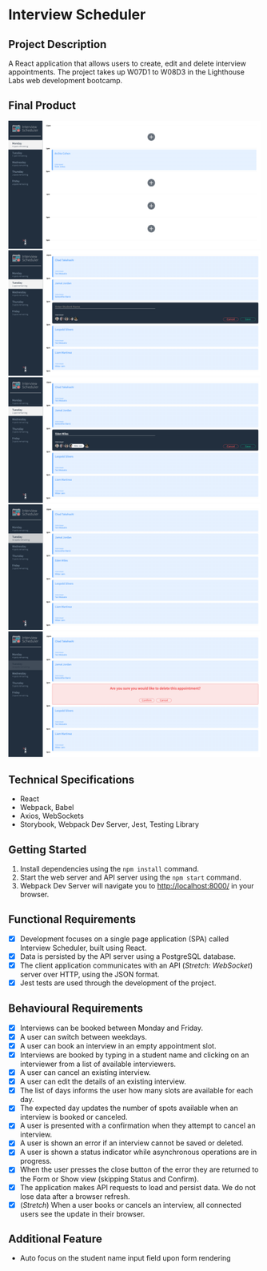 # Interview Scheduler

## Project Description
A React application that allows users to create, edit and delete interview appointments. The project takes up W07D1 to W08D3 in the Lighthouse Labs web development bootcamp.

## Final Product

!["show and empty mode"](https://github.com/GraceWXT/scheduler/blob/568543dd7f35d13aa2612cebced43ff82dabdc0d/docs/show-and-empty.png?raw=true)
!["create mode"](https://github.com/GraceWXT/scheduler/blob/568543dd7f35d13aa2612cebced43ff82dabdc0d/docs/create.png?raw=true)
!["edit mode"](https://github.com/GraceWXT/scheduler/blob/568543dd7f35d13aa2612cebced43ff82dabdc0d/docs/edit.png?raw=true)
!["spots remaining updated after save"](https://github.com/GraceWXT/scheduler/blob/568543dd7f35d13aa2612cebced43ff82dabdc0d/docs/spots-remaining.png?raw=true)
!["confirm before delete"](https://github.com/GraceWXT/scheduler/blob/568543dd7f35d13aa2612cebced43ff82dabdc0d/docs/confirm-delete.png?raw=true)

## Technical Specifications

- React
- Webpack, Babel
- Axios, WebSockets
- Storybook, Webpack Dev Server, Jest, Testing Library

## Getting Started

1. Install dependencies using the `npm install` command.
2. Start the web server and API server using the `npm start` command.
3. Webpack Dev Server will navigate you to <http://localhost:8000/> in your browser.

## Functional Requirements

- [x] Development focuses on a single page application (SPA) called Interview Scheduler, built using React.
- [x] Data is persisted by the API server using a PostgreSQL database.
- [x] The client application communicates with an API (_Stretch: WebSocket_) server over HTTP, using the JSON format.
- [x] Jest tests are used through the development of the project.

## Behavioural Requirements

- [x] Interviews can be booked between Monday and Friday.
- [x] A user can switch between weekdays.
- [x] A user can book an interview in an empty appointment slot.
- [x] Interviews are booked by typing in a student name and clicking on an interviewer from a list of available interviewers.
- [x] A user can cancel an existing interview.
- [x] A user can edit the details of an existing interview.
- [x] The list of days informs the user how many slots are available for each day.
- [x] The expected day updates the number of spots available when an interview is booked or canceled.
- [x] A user is presented with a confirmation when they attempt to cancel an interview.
- [x] A user is shown an error if an interview cannot be saved or deleted.
- [x] A user is shown a status indicator while asynchronous operations are in progress.
- [x] When the user presses the close button of the error they are returned to the Form or Show view (skipping Status and Confirm).
- [x] The application makes API requests to load and persist data. We do not lose data after a browser refresh.
- [x] (_Stretch_) When a user books or cancels an interview, all connected users see the update in their browser.

## Additional Feature
- Auto focus on the student name input field upon form rendering